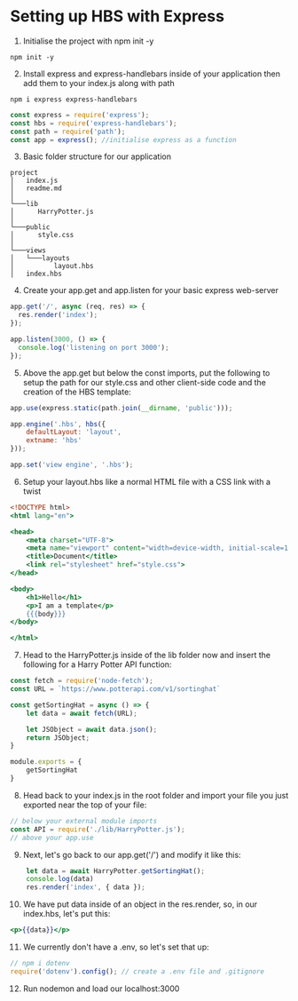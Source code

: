 # Setting up HBS with Express

1. Initialise the project with npm init -y
```
npm init -y
```

2. Install express and express-handlebars inside of your application then add them to your index.js along with path

```
npm i express express-handlebars
```

```javascript
const express = require('express');
const hbs = require('express-handlebars');
const path = require('path');
const app = express(); //initialise express as a function
```

3. Basic folder structure for our application

```
project
│   index.js
│   readme.md   
│
└───lib
│      HarryPotter.js
│   
└───public
│      style.css
│    
└───views 
│   └───layouts
│          layout.hbs
│   index.hbs
```

4. Create your app.get and app.listen for your basic express web-server

```javascript
app.get('/', async (req, res) => {
  res.render('index');
});

app.listen(3000, () => {
  console.log('listening on port 3000');
});
```

5. Above the app.get but below the const imports, put the following to setup the path for our style.css and other client-side code and the creation of the HBS template: 

```javascript
app.use(express.static(path.join(__dirname, 'public')));

app.engine('.hbs', hbs({
    defaultLayout: 'layout',
    extname: 'hbs'
}));

app.set('view engine', '.hbs');
```

6. Setup your layout.hbs like a normal HTML file with a CSS link with a twist

```hbs
<!DOCTYPE html>
<html lang="en">

<head>
    <meta charset="UTF-8">
    <meta name="viewport" content="width=device-width, initial-scale=1.0">
    <title>Document</title>
    <link rel="stylesheet" href="style.css">
</head>

<body>
    <h1>Hello</h1>
    <p>I am a template</p>
    {{{body}}}
</body>

</html>
```

7. Head to the HarryPotter.js inside of the lib folder now and insert the following for a Harry Potter API function:

```javascript
const fetch = require('node-fetch');
const URL = `https://www.potterapi.com/v1/sortinghat`

const getSortingHat = async () => {
    let data = await fetch(URL);

    let JSObject = await data.json();
    return JSObject;
}

module.exports = {
    getSortingHat
}
```

8. Head back to your index.js in the root folder and import your file you just exported near the top of your file:

```javascript
// below your external module imports
const API = require('./lib/HarryPotter.js');
// above your app.use
```

9. Next, let's go back to our app.get('/') and modify it like this:

```javascript
    let data = await HarryPotter.getSortingHat();
    console.log(data)
    res.render('index', { data });
```

10. We have put data inside of an object in the res.render, so, in our index.hbs, let's put this: 

```hbs
<p>{{data}}</p>
```
11. We currently don't have a .env, so let's set that up:

```javascript
// npm i dotenv
require('dotenv').config(); // create a .env file and .gitignore
```

12. Run nodemon and load our localhost:3000